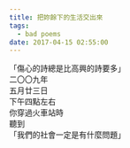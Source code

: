 ```yaml
---
title: 把妳餘下的生活交出來
tags:
  - bad poems
date: 2017-04-15 02:55:00
---
```


「傷心的詩總是比高興的詩要多」<br />
二〇〇九年<br />
五月廿三日<br />
下午四點左右<br />
你穿過火車站時<br />
聽到<br />
「我們的社會一定是有什麼問題」
